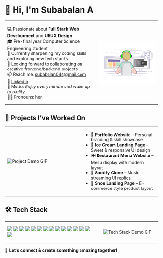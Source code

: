 

# 👋 Hi, I'm Subabalan A

<table>
  <tr>
    <td width="60%" valign="top">

💻 Passionate about **Full Stack Web Development** and **UI/UX Design**  
🎓 Pre-final year Computer Science Engineering student  
🌱 Currently sharpening my coding skills and exploring new tech stacks  
🤝 Looking forward to collaborating on creative frontend/backend projects  
📫 Reach me: subabalan04@gmail.com  
🔗 [LinkedIn](https://www.linkedin.com/in/subabalan28/)  
🧠 Motto: *Enjoy every minute and wake up to reality*  
👩‍💻 Pronouns: her

</td>
    <td align="center" width="40%">
      <img src="git.gif" alt="Git Demo" width="300"/>
    </td>
  </tr>
</table>


## 🚀 Projects I’ve Worked On

<table>
  <tr>
    <td width="50%">
      <img src="https://media.giphy.com/media/L1R1tvI9svkIWwpVYr/giphy.gif" width="100%" alt="Project Demo GIF"/>
    </td>
    <td width="50%" valign="top">
      <ul>
        <li>🎨 <strong>Portfolio Website</strong> – Personal branding & skill showcase</li>
        <li>🍨 <strong>Ice Cream Landing Page</strong> – Sweet & responsive UI design</li>
        <li>🍽️ <strong>Restaurant Menu Website</strong> – Menu display with modern layout</li>
        <li>🎵 <strong>Spotify Clone</strong> – Music streaming UI replica</li>
        <li>👟 <strong>Shoe Landing Page</strong> – E-commerce style product layout</li>
      </ul>
    </td>
  </tr>
</table>


## 🛠️ Tech Stack

<table>
  <tr>
    <!-- LEFT: Tech Stack -->
    <td width="60%" valign="top">

<!-- Badges: You can reorder or add more -->
<p>
  <img src="https://img.shields.io/badge/-HTML5-E34F26?logo=html5&logoColor=white"/>
  <img src="https://img.shields.io/badge/-CSS3-1572B6?logo=css3"/>
  <img src="https://img.shields.io/badge/-JavaScript-F7DF1E?logo=javascript&logoColor=black"/>
  <img src="https://img.shields.io/badge/-React-61DAFB?logo=react"/>
  <img src="https://img.shields.io/badge/-Node.js-339933?logo=nodedotjs&logoColor=white"/>
  <img src="https://img.shields.io/badge/-Express.js-000000?logo=express&logoColor=white"/>
  <img src="https://img.shields.io/badge/-MongoDB-47A248?logo=mongodb&logoColor=white"/>
  <img src="https://img.shields.io/badge/-MySQL-4479A1?logo=mysql&logoColor=white"/>
  <img src="https://img.shields.io/badge/-Python-3776AB?logo=python&logoColor=white"/>
  <img src="https://img.shields.io/badge/-C-00599C?logo=c&logoColor=white"/>
  <img src="https://img.shields.io/badge/-C++-00599C?logo=c%2B%2B&logoColor=white"/>
  <img src="https://img.shields.io/badge/-Django-092E20?logo=django&logoColor=white"/>
  <img src="https://img.shields.io/badge/-Docker-2496ED?logo=docker&logoColor=white"/>
  <img src="https://img.shields.io/badge/-Git-F05032?logo=git&logoColor=white"/>
  <img src="https://img.shields.io/badge/-Figma-F24E1E?logo=figma&logoColor=white"/>
</p>

</td>

<!-- RIGHT: GIF -->
<td width="40%" align="center">
  <img src="https://media.giphy.com/media/L1R1tvI9svkIWwpVYr/giphy.gif" width="300" alt="Tech Stack Demo GIF"/>
</td>
  </tr>
</table>





📌 **Let's connect & create something amazing together!**
